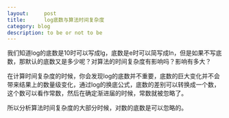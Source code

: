 ```yaml
---
layout:     post
title:      log底数与算法时间复杂度
category: blog
description: to be or not to be
---
```

我们知道log的底数是10时可以写成lg，底数是e时可以简写成ln，但是如果不写底数，那默认的底数又是多少呢？对算法的时间复杂度有影响吗？影响有多大？

在计算时间复杂度的时候，你会发现log的底数并不重要，底数的巨大变化并不会带来结果上的数量级变化，通过log的换底公式，底数的差别可以转换成一个数，这个数可以看作常数，然后在确定渐进届的时候，常数就被忽略了。

所以分析算法时间复杂度的大部分时候，对数的底数是可以忽略的。
